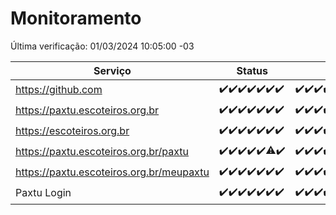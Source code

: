 # Monitoramento

Última verificação: 01/03/2024 10:05:00 -03

|Serviço|Status|Últimas 24h|
|---|---|---|
|https://github.com|<span title="2024-02-23: OK=24">✔️</span><span title="2024-02-24: OK=24">✔️</span><span title="2024-02-25: OK=24">✔️</span><span title="2024-02-26: OK=24">✔️</span><span title="2024-02-27: OK=24">✔️</span><span title="2024-02-28: OK=24">✔️</span><span title="2024-02-29: OK=13">✔️</span>|<span title="29/02/2024 10:06:00 -03 : 200">✔️</span><span title="29/02/2024 11:08:00 -03 : 200">✔️</span><span title="29/02/2024 12:06:00 -03 : 200">✔️</span><span title="29/02/2024 13:07:00 -03 : 200">✔️</span><span title="29/02/2024 14:04:00 -03 : 200">✔️</span><span title="29/02/2024 15:08:00 -03 : 200">✔️</span><span title="29/02/2024 16:03:00 -03 : 200">✔️</span><span title="29/02/2024 17:08:00 -03 : 200">✔️</span><span title="29/02/2024 18:07:00 -03 : 200">✔️</span><span title="29/02/2024 19:04:00 -03 : 200">✔️</span><span title="29/02/2024 20:06:00 -03 : 200">✔️</span><span title="29/02/2024 21:33:00 -03 : 200">✔️</span><span title="29/02/2024 22:44:00 -03 : 200">✔️</span><span title="29/02/2024 23:17:00 -03 : 200">✔️</span><span title="01/03/2024 00:09:00 -03 : 200">✔️</span><span title="01/03/2024 01:08:00 -03 : 200">✔️</span><span title="01/03/2024 02:07:00 -03 : 200">✔️</span><span title="01/03/2024 03:08:00 -03 : 200">✔️</span><span title="01/03/2024 04:06:00 -03 : 200">✔️</span><span title="01/03/2024 05:08:00 -03 : 200">✔️</span><span title="01/03/2024 06:07:00 -03 : 200">✔️</span><span title="01/03/2024 07:06:00 -03 : 200">✔️</span><span title="01/03/2024 08:04:00 -03 : 200">✔️</span><span title="01/03/2024 09:11:00 -03 : 200">✔️</span><span title="01/03/2024 10:05:00 -03 : 200">✔️</span>|
|https://paxtu.escoteiros.org.br|<span title="2024-02-23: OK=24">✔️</span><span title="2024-02-24: OK=24">✔️</span><span title="2024-02-25: OK=24">✔️</span><span title="2024-02-26: OK=24">✔️</span><span title="2024-02-27: OK=24">✔️</span><span title="2024-02-28: OK=24">✔️</span><span title="2024-02-29: OK=13">✔️</span>|<span title="29/02/2024 10:06:00 -03 : 200">✔️</span><span title="29/02/2024 11:08:00 -03 : 200">✔️</span><span title="29/02/2024 12:06:00 -03 : 200">✔️</span><span title="29/02/2024 13:07:00 -03 : 200">✔️</span><span title="29/02/2024 14:04:00 -03 : 200">✔️</span><span title="29/02/2024 15:08:00 -03 : 200">✔️</span><span title="29/02/2024 16:03:00 -03 : 200">✔️</span><span title="29/02/2024 17:08:00 -03 : 200">✔️</span><span title="29/02/2024 18:07:00 -03 : 200">✔️</span><span title="29/02/2024 19:04:00 -03 : 200">✔️</span><span title="29/02/2024 20:06:00 -03 : 200">✔️</span><span title="29/02/2024 21:33:00 -03 : 200">✔️</span><span title="29/02/2024 22:44:00 -03 : 200">✔️</span><span title="29/02/2024 23:17:00 -03 : 200">✔️</span><span title="01/03/2024 00:09:00 -03 : 200">✔️</span><span title="01/03/2024 01:08:00 -03 : 200">✔️</span><span title="01/03/2024 02:07:00 -03 : 200">✔️</span><span title="01/03/2024 03:08:00 -03 : 200">✔️</span><span title="01/03/2024 04:06:00 -03 : 200">✔️</span><span title="01/03/2024 05:08:00 -03 : 200">✔️</span><span title="01/03/2024 06:07:00 -03 : 200">✔️</span><span title="01/03/2024 07:06:00 -03 : 200">✔️</span><span title="01/03/2024 08:04:00 -03 : 200">✔️</span><span title="01/03/2024 09:11:00 -03 : 200">✔️</span><span title="01/03/2024 10:05:00 -03 : 200">✔️</span>|
|https://escoteiros.org.br|<span title="2024-02-23: OK=24">✔️</span><span title="2024-02-24: OK=24">✔️</span><span title="2024-02-25: OK=24">✔️</span><span title="2024-02-26: OK=24">✔️</span><span title="2024-02-27: OK=24">✔️</span><span title="2024-02-28: OK=24">✔️</span><span title="2024-02-29: OK=13">✔️</span>|<span title="29/02/2024 10:06:00 -03 : 200">✔️</span><span title="29/02/2024 11:08:00 -03 : 200">✔️</span><span title="29/02/2024 12:06:00 -03 : 200">✔️</span><span title="29/02/2024 13:07:00 -03 : 200">✔️</span><span title="29/02/2024 14:04:00 -03 : 200">✔️</span><span title="29/02/2024 15:08:00 -03 : 200">✔️</span><span title="29/02/2024 16:03:00 -03 : 200">✔️</span><span title="29/02/2024 17:08:00 -03 : 200">✔️</span><span title="29/02/2024 18:07:00 -03 : 200">✔️</span><span title="29/02/2024 19:04:00 -03 : 200">✔️</span><span title="29/02/2024 20:06:00 -03 : 200">✔️</span><span title="29/02/2024 21:33:00 -03 : 200">✔️</span><span title="29/02/2024 22:44:00 -03 : 200">✔️</span><span title="29/02/2024 23:17:00 -03 : 200">✔️</span><span title="01/03/2024 00:09:00 -03 : 200">✔️</span><span title="01/03/2024 01:08:00 -03 : 200">✔️</span><span title="01/03/2024 02:07:00 -03 : 200">✔️</span><span title="01/03/2024 03:08:00 -03 : 200">✔️</span><span title="01/03/2024 04:06:00 -03 : 200">✔️</span><span title="01/03/2024 05:08:00 -03 : 200">✔️</span><span title="01/03/2024 06:07:00 -03 : 200">✔️</span><span title="01/03/2024 07:06:00 -03 : 200">✔️</span><span title="01/03/2024 08:04:00 -03 : 200">✔️</span><span title="01/03/2024 09:11:00 -03 : 200">✔️</span><span title="01/03/2024 10:05:00 -03 : 200">✔️</span>|
|https://paxtu.escoteiros.org.br/paxtu|<span title="2024-02-23: OK=24">✔️</span><span title="2024-02-24: OK=24">✔️</span><span title="2024-02-25: OK=24">✔️</span><span title="2024-02-26: OK=24">✔️</span><span title="2024-02-27: OK=24">✔️</span><span title="2024-02-28: OK=23, Falhas=1">⚠️</span><span title="2024-02-29: OK=13">✔️</span>|<span title="29/02/2024 10:06:00 -03 : 200">✔️</span><span title="29/02/2024 11:08:00 -03 : 200">✔️</span><span title="29/02/2024 12:06:00 -03 : 200">✔️</span><span title="29/02/2024 13:07:00 -03 : 200">✔️</span><span title="29/02/2024 14:04:00 -03 : 200">✔️</span><span title="29/02/2024 15:08:00 -03 : 200">✔️</span><span title="29/02/2024 16:03:00 -03 : 200">✔️</span><span title="29/02/2024 17:08:00 -03 : 200">✔️</span><span title="29/02/2024 18:07:00 -03 : 200">✔️</span><span title="29/02/2024 19:04:00 -03 : 200">✔️</span><span title="29/02/2024 20:06:00 -03 : 200">✔️</span><span title="29/02/2024 21:33:00 -03 : 200">✔️</span><span title="29/02/2024 22:44:00 -03 : 200">✔️</span><span title="29/02/2024 23:17:00 -03 : 200">✔️</span><span title="01/03/2024 00:09:00 -03 : 200">✔️</span><span title="01/03/2024 01:08:00 -03 : 200">✔️</span><span title="01/03/2024 02:07:00 -03 : 200">✔️</span><span title="01/03/2024 03:08:00 -03 : 200">✔️</span><span title="01/03/2024 04:06:00 -03 : 200">✔️</span><span title="01/03/2024 05:08:00 -03 : 200">✔️</span><span title="01/03/2024 06:07:00 -03 : 200">✔️</span><span title="01/03/2024 07:06:00 -03 : 200">✔️</span><span title="01/03/2024 08:04:00 -03 : 200">✔️</span><span title="01/03/2024 09:11:00 -03 : 200">✔️</span><span title="01/03/2024 10:05:00 -03 : 200">✔️</span>|
|https://paxtu.escoteiros.org.br/meupaxtu|<span title="2024-02-23: OK=24">✔️</span><span title="2024-02-24: OK=24">✔️</span><span title="2024-02-25: OK=24">✔️</span><span title="2024-02-26: OK=24">✔️</span><span title="2024-02-27: OK=24">✔️</span><span title="2024-02-28: OK=24">✔️</span><span title="2024-02-29: OK=13">✔️</span>|<span title="29/02/2024 10:06:00 -03 : 200">✔️</span><span title="29/02/2024 11:08:00 -03 : 200">✔️</span><span title="29/02/2024 12:06:00 -03 : 200">✔️</span><span title="29/02/2024 13:07:00 -03 : 200">✔️</span><span title="29/02/2024 14:04:00 -03 : 200">✔️</span><span title="29/02/2024 15:08:00 -03 : 200">✔️</span><span title="29/02/2024 16:03:00 -03 : 200">✔️</span><span title="29/02/2024 17:08:00 -03 : 200">✔️</span><span title="29/02/2024 18:07:00 -03 : 200">✔️</span><span title="29/02/2024 19:04:00 -03 : 200">✔️</span><span title="29/02/2024 20:06:00 -03 : 200">✔️</span><span title="29/02/2024 21:33:00 -03 : 200">✔️</span><span title="29/02/2024 22:44:00 -03 : 200">✔️</span><span title="29/02/2024 23:17:00 -03 : 200">✔️</span><span title="01/03/2024 00:09:00 -03 : 200">✔️</span><span title="01/03/2024 01:08:00 -03 : 200">✔️</span><span title="01/03/2024 02:07:00 -03 : 200">✔️</span><span title="01/03/2024 03:08:00 -03 : 200">✔️</span><span title="01/03/2024 04:06:00 -03 : 200">✔️</span><span title="01/03/2024 05:08:00 -03 : 200">✔️</span><span title="01/03/2024 06:07:00 -03 : 200">✔️</span><span title="01/03/2024 07:06:00 -03 : 200">✔️</span><span title="01/03/2024 08:04:00 -03 : 200">✔️</span><span title="01/03/2024 09:11:00 -03 : 200">✔️</span><span title="01/03/2024 10:05:00 -03 : 200">✔️</span>|
|Paxtu Login|<span title="2024-02-23: OK=24">✔️</span><span title="2024-02-24: OK=24">✔️</span><span title="2024-02-25: OK=24">✔️</span><span title="2024-02-26: OK=24">✔️</span><span title="2024-02-27: OK=24">✔️</span><span title="2024-02-28: OK=24">✔️</span><span title="2024-02-29: OK=13">✔️</span>|<span title="29/02/2024 10:06:00 -03 : 200">✔️</span><span title="29/02/2024 11:08:00 -03 : 200">✔️</span><span title="29/02/2024 12:06:00 -03 : 200">✔️</span><span title="29/02/2024 13:07:00 -03 : 200">✔️</span><span title="29/02/2024 14:04:00 -03 : 200">✔️</span><span title="29/02/2024 15:08:00 -03 : 200">✔️</span><span title="29/02/2024 16:03:00 -03 : 200">✔️</span><span title="29/02/2024 17:08:00 -03 : 200">✔️</span><span title="29/02/2024 18:07:00 -03 : 200">✔️</span><span title="29/02/2024 19:04:00 -03 : 200">✔️</span><span title="29/02/2024 20:06:00 -03 : 200">✔️</span><span title="29/02/2024 21:33:00 -03 : 200">✔️</span><span title="29/02/2024 22:44:00 -03 : 200">✔️</span><span title="29/02/2024 23:17:00 -03 : 200">✔️</span><span title="01/03/2024 00:09:00 -03 : 200">✔️</span><span title="01/03/2024 01:08:00 -03 : 200">✔️</span><span title="01/03/2024 02:07:00 -03 : 200">✔️</span><span title="01/03/2024 03:08:00 -03 : 200">✔️</span><span title="01/03/2024 04:06:00 -03 : 200">✔️</span><span title="01/03/2024 05:08:00 -03 : 200">✔️</span><span title="01/03/2024 06:07:00 -03 : 200">✔️</span><span title="01/03/2024 07:06:00 -03 : 200">✔️</span><span title="01/03/2024 08:04:00 -03 : 200">✔️</span><span title="01/03/2024 09:11:00 -03 : 200">✔️</span><span title="01/03/2024 10:05:00 -03 : 200">✔️</span>|
